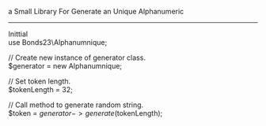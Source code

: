 a Small Library For Generate an Unique Alphanumeric
____________________________________________________________

Inittial<br />
use Bonds23\Alphanumnique;

// Create new instance of generator class.<br />
$generator = new Alphanumnique;

// Set token length.<br />
$tokenLength = 32;

// Call method to generate random string.<br />
$token = $generator->generate($tokenLength);
